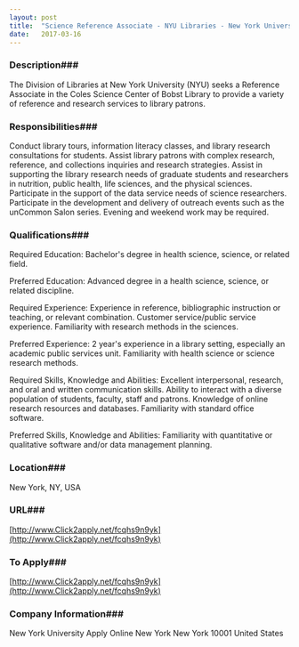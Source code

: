 ```yaml
---
layout: post
title:  "Science Reference Associate - NYU Libraries - New York University Libraries"
date:   2017-03-16
---
```


### Description###

The Division of Libraries at New York University (NYU) seeks a Reference Associate in the Coles Science Center of Bobst Library to provide a variety of reference and research services to library patrons. 


### Responsibilities###

Conduct library tours, information literacy classes, and library research consultations for students. Assist library patrons with complex research, reference, and collections inquiries and research strategies. Assist in supporting the library research needs of graduate students and researchers in nutrition, public health, life sciences, and the physical sciences. Participate in the support of the data service needs of science researchers. Participate in the development and delivery of outreach events such as the unCommon Salon series. Evening and weekend work may be required.


### Qualifications###

Required Education:
Bachelor's degree in health science, science, or related field.

Preferred Education:
Advanced degree in a health science, science, or related discipline.

Required Experience:
Experience in reference, bibliographic instruction or teaching, or relevant combination. Customer service/public service experience. Familiarity with research methods in the sciences.

Preferred Experience:
2 year's experience in a library setting, especially an academic public services unit. Familiarity with health science or science research methods.

Required Skills, Knowledge and Abilities:
Excellent interpersonal, research, and oral and written communication skills. Ability to interact with a diverse population of students, faculty, staff and patrons. Knowledge of online research resources and databases. Familiarity with standard office software.

Preferred Skills, Knowledge and Abilities:
Familiarity with quantitative or qualitative software and/or data management planning.





### Location###

New York, NY, USA


### URL###

[http://www.Click2apply.net/fcqhs9n9yk](http://www.Click2apply.net/fcqhs9n9yk)

### To Apply###

[http://www.Click2apply.net/fcqhs9n9yk](http://www.Click2apply.net/fcqhs9n9yk)


### Company Information###

New York University
Apply Online
New York New York 10001
United States



